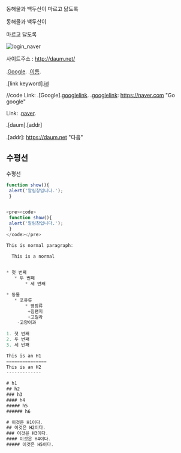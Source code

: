 동해물과 백두산이 
마르고 닳도록

동해물과 백두산이

마르고 닳도록

![login_naver](https://github.com/caseycasey859/Mysite/assets/172272039/c464af36-5c18-4109-aac6-a1d46d51cb7d)


사이트주소 : <http://daum.net/>

.[Google](https://google.com, "google Link").
.[이름](http://naver.com,"튤립").

.[link keyword].[id]

[id]: URL "Optional Title here"

//code
Link: .[Google].[googlelink].
.[googlelink]: https://naver.com "Go google"

Link: .[naver][googlelink].

[googlelink]: https://naver.com "Go google"

.[daum].[addr]

.[addr]: https://daum.net "다음"

수평선
--------------------
수평선

 
 
 ```javascript
function show(){
  alert('알림창입니다.');
  }


<pre><code>
  function show(){
  alert('알림창입니다.');
  }
</code></pre>

This is normal paragraph:

   This is a normal
   

* 첫 번째
	* 두 번째
    	* 세 번째
 
* 동물
	* 포유류
    	* 영장류
         +침팬지
         +고릴라
     -고양이과
       
1. 첫 번째
2. 두 번째
3. 세 번째

This is an H1
===============
This is an H2
-------------

# h1
## h2
### h3
#### h4
##### h5
###### h6

# 이것은 H1이다.
## 이것은 H2이다.
### 이것은 H3이다.
#### 이것은 H4이다.
##### 이것은 H5이다.

